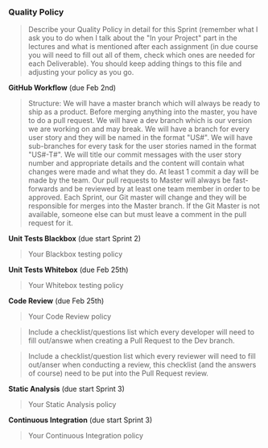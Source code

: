 ### Quality Policy
> Describe your Quality Policy in detail for this Sprint (remember what I ask you to do when I talk about the "In your Project" part in the lectures and what is mentioned after each assignment (in due course you will need to fill out all of them, check which ones are needed for each Deliverable). You should keep adding things to this file and adjusting your policy as you go.

**GitHub Workflow** (due Feb 2nd)
  > Structure: We will have a master branch which will always be ready to ship as a product. Before merging anything into the master, you have to do a pull request. We will have a dev branch which is our version we are working on and may break. We will have a branch for every user story and they will be named in the format "US#". We will have sub-branches for every task for the user stories named in the format "US#-T#". We will title our commit messages with the user story number and appropriate details and the content will contain what changes were made and what they do. At least 1 commit a day will be made by the team. Our pull requests to Master will always be fast-forwards and be reviewed by at least one team member in order to be approved. Each Sprint, our Git master will change and they will be responsible for merges into the Master branch. If the Git Master is not available, someone else can but must leave a comment in the pull request for it.

**Unit Tests Blackbox** (due start Sprint 2)
  > Your Blackbox testing policy 

 **Unit Tests Whitebox** (due Feb 25th)
  > Your Whitebox testing policy 

**Code Review** (due Feb 25th)
  > Your Code Review policy   

  > Include a checklist/questions list which every developer will need to fill out/answe when creating a Pull Request to the Dev branch. 

  > Include a checklist/question list which every reviewer will need to fill out/anser when conducting a review, this checklist (and the answers of course) need to be put into the Pull Request review.

**Static Analysis**  (due start Sprint 3)
  > Your Static Analysis policy   

**Continuous Integration**  (due start Sprint 3)
  > Your Continuous Integration policy
